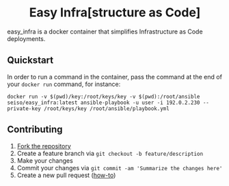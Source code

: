 <h1 align="center">Easy Infra[structure as Code]</h1>

easy_infra is a docker container that simplifies Infrastructure as Code deployments.

## Quickstart
In order to run a command in the container, pass the command at the end of your `docker run` command, for instance:
```
docker run -v $(pwd)/key:/root/keys/key -v $(pwd):/root/ansible seiso/easy_infra:latest ansible-playbook -u user -i 192.0.2.230 --private-key /root/keys/key /root/ansible/playbook.yml
```

## Contributing
1. [Fork the repository](https://github.com/SeisoLLC/easy_infra/fork)
1. Create a feature branch via `git checkout -b feature/description`
1. Make your changes
1. Commit your changes via `git commit -am 'Summarize the changes here'`
1. Create a new pull request ([how-to](https://help.github.com/articles/creating-a-pull-request/))

